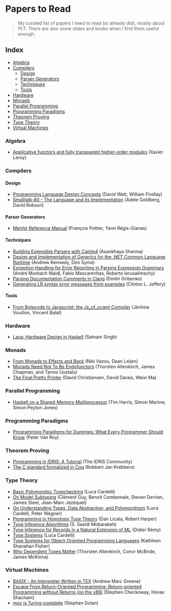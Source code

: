 # Papers to Read

> My curated list of papers I need to read (or already did), mostly about PLT. There are also some slides and books when I find them useful enough.

## Index

- [Algebra](#algebra)
- [Compilers](#compilers)
  - [Design](#design)
  - [Parser Generators](#parser-generators)
  - [Techniques](#techniques)
  - [Tools](#tools)
- [Hardware](#hardware)
- [Monads](#monads)
- [Parallel Programming](#parallel-programming)
- [Programming Paradigms](#programming-paradigms)
- [Theorem Proving](#theorem-proving)
- [Type Theory](#type-theory)
- [Virtual Machines](#virtual-machines)

### Algebra

- [Applicative functors and fully transparent higher-order modules] (Xavier Leroy)

### Compilers

#### Design

- [Programming Language Design Concepts] (David Watt, William Findlay)
- [Smalltalk-80 - The Language and its Implementation] (Adele Goldberg, David Robson)

#### Parser Generators

- [Menhir Reference Manual] (François Pottier, Yann Régis-Gianas)

#### Techniques

- [Building Extensible Parsers with Camlp4] (Asankhaya Sharma)
- [Design and Implementation of Generics for the .NET Common Language Runtime] (Andrew Kennedy, Don Syme)
- [Exception Handling for Error Reporting in Parsing Expression Grammars] (André Murbach Maidl, Fabio Mascarenhas, Roberto Ierusalimschy)
- [Parsing Documentation Comments in Clang] (Dmitri Gribenko)
- [Generating LR syntax error messages from examples] (Clinton L. Jeffery)

#### Tools

- [From Bytecode to Javascript: the Js_of_ocaml Compiler] (Jérôme Vouillon, Vincent Balat)

### Hardware

- [Lava: Hardware Design in Haskell] (Satnam Singh)

### Monads

- [From Monads to Effects and Back] (Niki Vazou, Daan Leijen)
- [Monads Need Not To Be Endofunctors] (Thorsten Altenkirch, James Chapman, and Tarmo Uustalu)
- [The Final Pretty Printer] (David Christiansen, David Darais, Weixi Ma)

### Parallel Programming

- [Haskell on a Shared-Memory Multiprocessor] (Tim Harris, Simon Marlow, Simon Peyton Jones)

### Programming Paradigms

- [Programming Paradigms for Dummies: What Every Programmer Should Know] (Peter Van Roy)

### Theorem Proving

- [Programming in IDRIS: A Tutorial] (The IDRIS Community)
- [The C standard formalized in Coq] (Robbert Jan Krebbers)

### Type Theory

- [Basic Polymorphic Typechecking] (Luca Cardelli)
- [On Model Subtyping] (Clément Guy, Benoit Combemale, Steven Derrien, James Steel, Jean-Marc Jézéquel)
- [On Understanding Types, Data Abstraction, and Polymorphism] (Luca Cardelli, Peter Wegner)
- [Programming in Homotopy Type Theory] (Dan Licata, Robert Harper)
- [Type Inference Algorithms] (S. Saeidi Mobarakeh)
- [Type Inference for Records in a Natural Extension of ML] (Didier Rémy)
- [Type Systems] (Luca Cardelli)
- [Type Systems for Object-Oriented Programming Languages] (Kathleen Shanahan Fisher)
- [Why Dependent Types Matter] (Thorsten Altenkirch, Conor McBride, James McKinna)

### Virtual Machines

- [BASIX - An Interpreter Written in TEX] (Andrew Marc Greene)
- [Escape From Return-Oriented Programming: Return-oriented Programming without Returns (on the x86)] (Stephen Checkoway, Hovav Shacham)
- [mov is Turing-complete] (Stephen Dolan)

[Applicative functors and fully transparent higher-order modules]: http://caml.inria.fr/pub/papers/xleroy-applicative_functors-popl95.pdf
[Programming Language Design Concepts]: http://alvand.basu.ac.ir/~dezfoulian/files/PL/John%20Wiley%20&%20Sons%20-%20Programming%20Language%20Design%20Concepts-%20David%20A.%20Watt,%20William%20Findlay,%20473s,%20I.pdf
[Smalltalk-80 - The Language and its Implementation]: http://stephane.ducasse.free.fr/FreeBooks/BlueBook/Bluebook.pdf
[Menhir Reference Manual]: http://gallium.inria.fr/~fpottier/menhir/manual.pdf
[Building Extensible Parsers with Camlp4]: https://asankhaya.github.io/pdf/BuildingExtensibleParserswithCamlp4.pdf
[Design and Implementation of Generics for the .NET Common Language Runtime]: https://www.microsoft.com/en-us/research/wp-content/uploads/2001/01/designandimplementationofgenerics.pdf
[Exception Handling for Error Reporting in Parsing Expression Grammars]: http://www.inf.puc-rio.br/~roberto/docs/sblp2013-1.pdf
[Parsing Documentation Comments in Clang]: https://llvm.org/devmtg/2012-11/Gribenko_CommentParsing.pdf
[Generating LR syntax error messages from examples]: https://dl.acm.org/citation.cfm?id=937563.937566
[From Bytecode to Javascript: the Js_of_ocaml Compiler]: https://www.irif.fr/~balat/publications/vouillon_balat-js_of_ocaml.pdf
[Lava: Hardware Design in Haskell]: http://www.cse.chalmers.se/edu/year/2012/course/TDA956/Papers/Lava98.pdf
[From Monads to Effects and Back]: http://goto.ucsd.edu/~nvazou/koka/padl16.pdf
[Monads Need Not To Be Endofunctors]: http://www.cs.nott.ac.uk/~psztxa/publ/Relative_Monads.pdf
[The Final Pretty Printer]: http://davidchristiansen.dk/drafts/final-pretty-printer-draft.pdf
[Haskell on a Shared-Memory Multiprocessor]: https://www.microsoft.com/en-us/research/wp-content/uploads/2005/09/2005-haskell.pdf
[Programming Paradigms for Dummies: What Every Programmer Should Know]: https://www.info.ucl.ac.be/~pvr/VanRoyChapter.pdf
[Programming in IDRIS: A Tutorial]: https://eb.host.cs.st-andrews.ac.uk/writings/idris-tutorial.pdf
[The C standard formalized in Coq]: https://robbertkrebbers.nl/research/thesis.pdf
[Basic Polymorphic Typechecking]: http://lucacardelli.name/Papers/BasicTypechecking.pdf
[On Model Subtyping]: https://hal.inria.fr/hal-00695034/document
[On Understanding Types, Data Abstraction, and Polymorphism]: http://lucacardelli.name/Papers/OnUnderstanding.A4.pdf
[Programming in Homotopy Type Theory]: http://dlicata.web.wesleyan.edu/pubs/lh122tttalks/lh12wg2.8.pdf
[Type Inference Algorithms]: http://www.win.tue.nl/~hzantema/semssm.pdf
[Type Inference for Records in a Natural Extension of ML]: https://www.cs.cmu.edu/~aldrich/courses/819/row.pdf
[Type Systems]: http://lucacardelli.name/papers/typesystems.pdf
[Type Systems for Object-Oriented Programming Languages]: http://i.stanford.edu/pub/cstr/reports/cs/tr/98/1602/CS-TR-98-1602.pdf
[Why Dependent Types Matter]: http://www.cs.nott.ac.uk/~psztxa/publ/ydtm.pdf
[BASIX - An Interpreter Written in TEX]: https://www.tug.org/TUGboat/tb11-3/tb29greene.pdf
[Escape From Return-Oriented Programming: Return-oriented Programming without Returns (on the x86)]: http://cseweb.ucsd.edu/~hovav/dist/noret.pdf
[mov is Turing-complete]: https://www.cl.cam.ac.uk/~sd601/papers/mov.pdf
